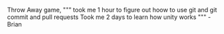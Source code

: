 Throw Away game,
"""
took me 1 hour to figure out hoow to use git and git commit and pull requests
Took me 2 days to learn how unity works
""" - Brian

